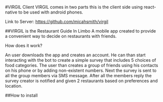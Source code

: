 #VIRGIL Client
VIRGIL comes in two parts this is the client side using react-native to be used with android phones.

Link to Server: https://github.com/micahsmith/virgil

##VIRGIL is the Restaurant Guide In Limbo
A mobile app created to provide a convenient way to decide on restaurants with friends.  

How does it work?

An user downloads the app and creates an account.  He can than start interacting with the bot to create a simple survey that includes 5 choices of food categories.  The user than creates a group of friends using his contacts on his phone or by adding non-existent numbers. Next the survey is sent to all the group members via SMS message.  After all the members reply the survey creator is notified and given 2 restaurants based on preferences and location.

##How to install
